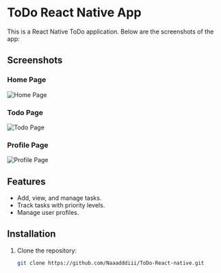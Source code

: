 # ToDo React Native App

This is a React Native ToDo application. Below are the screenshots of the app:

## Screenshots

### Home Page

![Home Page](./screenshots/Todo#1.png)

### Todo Page

![Todo Page](./screenshots/Todo#2.png)

### Profile Page

![Profile Page](./screenshots/Todo#3.png)

## Features

- Add, view, and manage tasks.
- Track tasks with priority levels.
- Manage user profiles.

## Installation

1. Clone the repository:
   ```bash
   git clone https://github.com/Naaadddiii/ToDo-React-native.git
   ```
